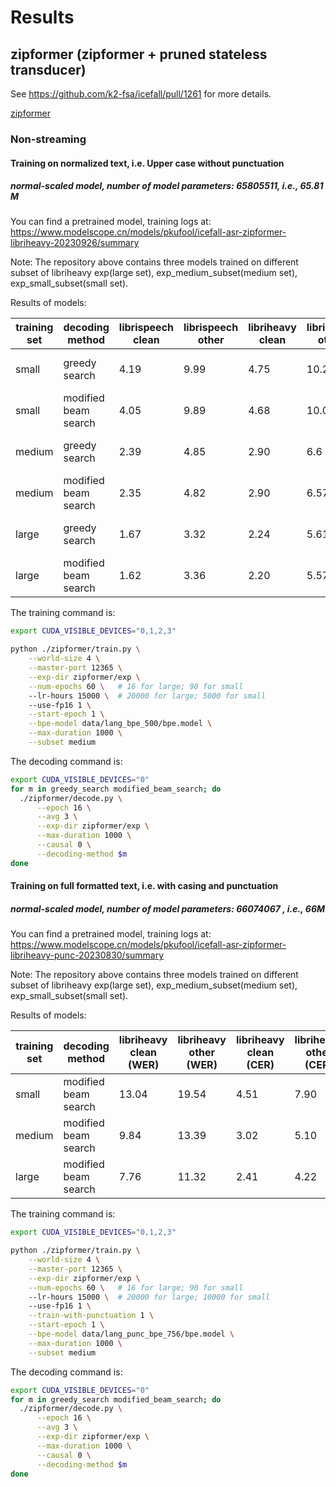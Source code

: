 # Results

## zipformer (zipformer + pruned stateless transducer)

See <https://github.com/k2-fsa/icefall/pull/1261> for more details.

[zipformer](./zipformer)

### Non-streaming

#### Training on normalized text, i.e. Upper case without punctuation

##### normal-scaled model, number of model parameters: 65805511, i.e., 65.81 M

You can find a pretrained model, training logs at:
<https://www.modelscope.cn/models/pkufool/icefall-asr-zipformer-libriheavy-20230926/summary>

Note: The repository above contains three models trained on different subset of libriheavy exp(large set), exp_medium_subset(medium set),
exp_small_subset(small set).

Results of models:

| training set  |  decoding method    | librispeech clean | librispeech other | libriheavy clean | libriheavy other | comment            |
|---------------|---------------------|-------------------|-------------------|------------------|------------------|--------------------|
| small         |  greedy search      | 4.19              | 9.99              | 4.75             | 10.25            |--epoch 90 --avg 20 |
| small         | modified beam search| 4.05              | 9.89              | 4.68             | 10.01            |--epoch 90 --avg 20 |
| medium        |  greedy search      | 2.39              | 4.85              | 2.90             | 6.6              |--epoch 60 --avg 20 |
| medium        | modified beam search| 2.35              | 4.82              | 2.90             | 6.57             |--epoch 60 --avg 20 |
| large         |  greedy search      | 1.67              | 3.32              | 2.24             | 5.61             |--epoch 16 --avg 3  |
| large         | modified beam search| 1.62              | 3.36              | 2.20             | 5.57             |--epoch 16 --avg 3  |

The training command is:
```bash
export CUDA_VISIBLE_DEVICES="0,1,2,3"

python ./zipformer/train.py \
    --world-size 4 \
    --master-port 12365 \
    --exp-dir zipformer/exp \
    --num-epochs 60 \   # 16 for large; 90 for small
    --lr-hours 15000 \  # 20000 for large; 5000 for small
    --use-fp16 1 \
    --start-epoch 1 \
    --bpe-model data/lang_bpe_500/bpe.model \
    --max-duration 1000 \
    --subset medium
```

The decoding command is:
```bash
export CUDA_VISIBLE_DEVICES="0"
for m in greedy_search modified_beam_search; do
  ./zipformer/decode.py \
      --epoch 16 \
      --avg 3 \
      --exp-dir zipformer/exp \
      --max-duration 1000 \
      --causal 0 \
      --decoding-method $m
done
```

#### Training on full formatted text, i.e. with casing and punctuation

##### normal-scaled model, number of model parameters: 66074067 , i.e., 66M

You can find a pretrained model, training logs at:
<https://www.modelscope.cn/models/pkufool/icefall-asr-zipformer-libriheavy-punc-20230830/summary>

Note: The repository above contains three models trained on different subset of libriheavy exp(large set), exp_medium_subset(medium set),
exp_small_subset(small set).

Results of models:

| training set  |  decoding method    | libriheavy clean (WER) | libriheavy other (WER) | libriheavy clean (CER) | libriheavy other (CER) | comment            |
|---------------|---------------------|-------------------|-------------------|------------------|------------------|--------------------|
| small         | modified beam search| 13.04             | 19.54             | 4.51             | 7.90             |--epoch 88 --avg 41 |
| medium        | modified beam search| 9.84              | 13.39             | 3.02             | 5.10             |--epoch 50 --avg 15 |
| large         | modified beam search| 7.76              | 11.32             | 2.41             | 4.22             |--epoch 16 --avg 2  |

The training command is:
```bash
export CUDA_VISIBLE_DEVICES="0,1,2,3"

python ./zipformer/train.py \
    --world-size 4 \
    --master-port 12365 \
    --exp-dir zipformer/exp \
    --num-epochs 60 \   # 16 for large; 90 for small
    --lr-hours 15000 \  # 20000 for large; 10000 for small
    --use-fp16 1 \
    --train-with-punctuation 1 \
    --start-epoch 1 \
    --bpe-model data/lang_punc_bpe_756/bpe.model \
    --max-duration 1000 \
    --subset medium
```

The decoding command is:
```bash
export CUDA_VISIBLE_DEVICES="0"
for m in greedy_search modified_beam_search; do
  ./zipformer/decode.py \
      --epoch 16 \
      --avg 3 \
      --exp-dir zipformer/exp \
      --max-duration 1000 \
      --causal 0 \
      --decoding-method $m
done
```
